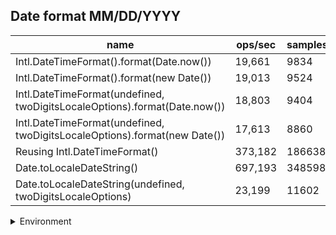 ## Date format MM/DD/YYYY

|name|ops/sec|samples|
|-|-|-|
|Intl.DateTimeFormat().format(Date.now())|19,661|9834|
|Intl.DateTimeFormat().format(new Date())|19,013|9524|
|Intl.DateTimeFormat(undefined, twoDigitsLocaleOptions).format(Date.now())|18,803|9404|
|Intl.DateTimeFormat(undefined, twoDigitsLocaleOptions).format(new Date())|17,613|8860|
|Reusing Intl.DateTimeFormat()|373,182|186638|
|Date.toLocaleDateString()|697,193|348598|
|Date.toLocaleDateString(undefined, twoDigitsLocaleOptions)|23,199|11602|


<details>
<summary>Environment</summary>

* __Machine:__ linux x64 | 4 vCPUs | 7.6GB Mem
* __Run:__ Thu Sep 04 2025 17:51:05 GMT+0000 (Coordinated Universal Time)
* __Node:__ `v22.0.0`
</details>

<!--
{"environment":{"platform":"linux","arch":"x64","cpus":4,"totalMemory":7.597843170166016},"benchmarks":[{"name":"Intl.DateTimeFormat().format(Date.now())","samples":9834,"opsSec":19661.376318254894},{"name":"Intl.DateTimeFormat().format(new Date())","samples":9524,"opsSec":19013.048958543175},{"name":"Intl.DateTimeFormat(undefined, twoDigitsLocaleOptions).format(Date.now())","samples":9404,"opsSec":18803.683915216203},{"name":"Intl.DateTimeFormat(undefined, twoDigitsLocaleOptions).format(new Date())","samples":8860,"opsSec":17613.76945413501},{"name":"Reusing Intl.DateTimeFormat()","samples":186638,"opsSec":373182.683430912},{"name":"Date.toLocaleDateString()","samples":348598,"opsSec":697193.7885013028},{"name":"Date.toLocaleDateString(undefined, twoDigitsLocaleOptions)","samples":11602,"opsSec":23199.61304597146}]}-->
